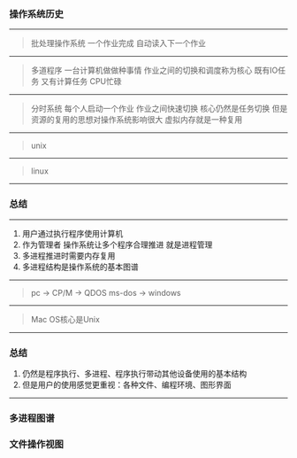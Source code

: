### 操作系统历史
---
> 批处理操作系统
> 一个作业完成 自动读入下一个作业
---
> 多道程序
> 一台计算机做做种事情
> 作业之间的切换和调度称为核心 既有IO任务 又有计算任务
> CPU忙碌
---
> 分时系统
> 每个人启动一个作业 作业之间快速切换
> 核心仍然是任务切换 但是资源的复用的思想对操作系统影响很大 
> 虚拟内存就是一种复用
---
> unix
---
> linux
---
### 总结
---
1. 用户通过执行程序使用计算机
2. 作为管理者 操作系统让多个程序合理推进 就是进程管理
3. 多进程推进时需要内存复用
4. 多进程结构是操作系统的基本图谱
---
> pc -> CP/M -> QDOS
> ms-dos -> windows
---
> Mac OS核心是Unix
---
### 总结
1. 仍然是程序执行、多进程、程序执行带动其他设备使用的基本结构
2. 但是用户的使用感觉更重视：各种文件、编程环境、图形界面
---
### 多进程图谱
### 文件操作视图
